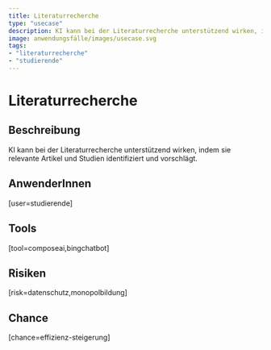 ```yaml
---
title: Literaturrecherche
type: "usecase"
description: KI kann bei der Literaturrecherche unterstützend wirken, indem sie relevante Artikel und Studien identifiziert und vorschlägt.
image: anwendungsfälle/images/usecase.svg
tags:
- "literaturrecherche"
- "studierende"
---
```


# Literaturrecherche

## Beschreibung

KI kann bei der Literaturrecherche unterstützend wirken, indem sie relevante Artikel und Studien identifiziert und vorschlägt.

## AnwenderInnen

[user=studierende]


## Tools

[tool=composeai,bingchatbot]


## Risiken

[risk=datenschutz,monopolbildung]


## Chance

[chance=effizienz-steigerung]
